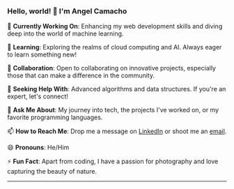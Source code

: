 ### Hello, world! 👋 I'm Angel Camacho

🔭 **Currently Working On**: Enhancing my web development skills and diving deep into the world of machine learning.

🌱 **Learning**: Exploring the realms of cloud computing and AI. Always eager to learn something new!

👯 **Collaboration**: Open to collaborating on innovative projects, especially those that can make a difference in the community.

🤔 **Seeking Help With**: Advanced algorithms and data structures. If you're an expert, let's connect!

💬 **Ask Me About**: My journey into tech, the projects I've worked on, or my favorite programming languages.

📫 **How to Reach Me**: Drop me a message on [LinkedIn](https://www.linkedin.com/in/angel-camach0/) or shoot me an [email](mailto:the.angel.camacho@gmail.com).

😄 **Pronouns**: He/Him

⚡ **Fun Fact**: Apart from coding, I have a passion for photography and love capturing the beauty of nature.

---
